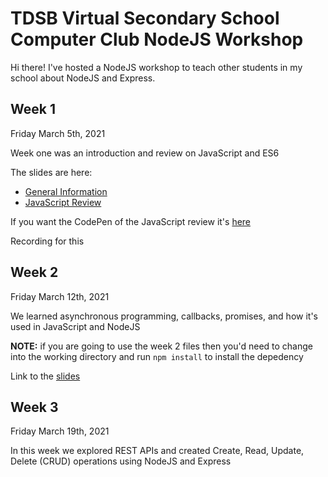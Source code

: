 # TDSB Virtual Secondary School Computer Club NodeJS Workshop

Hi there! I've hosted a NodeJS workshop to teach other students in my school about NodeJS and Express.

## Week 1

Friday March 5th, 2021

Week one was an introduction and review on JavaScript and ES6

The slides are here:
- [General Information](https://docs.google.com/presentation/d/1c6BjnVvfqVRXsnboQ20Claod2UgRzqJL-LVUk4Eb4Es/edit?usp=sharing)
- [JavaScript Review](https://docs.google.com/presentation/d/1HfoEPHKK0a6Kq-HVtysRkjX9xLhVtJA0akqEiyqoGuE/edit?usp=sharing)

If you want the CodePen of the JavaScript review it's [here](https://codepen.io/destroyer22719/pen/yLVxyyE)

Recording for this 

## Week 2
Friday March 12th, 2021

We learned asynchronous programming, callbacks, promises, and how it's used in JavaScript and NodeJS

**NOTE:** if you are going to use the week 2 files then you'd need to change into the working directory and run `npm install` to install the depedency

Link to the [slides](https://docs.google.com/presentation/d/1CBYOwQKVkHQrhWeGbRld6SP8zW5mPBwncymEFevrrjE/edit?usp=sharing)

## Week 3
Friday March 19th, 2021

In this week we explored REST APIs and created Create, Read, Update, Delete (CRUD) operations using NodeJS and Express

